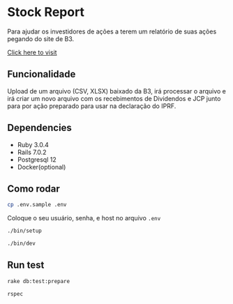 # Stock Report

Para ajudar os investidores de ações a terem um relatório de suas ações pegando do site de B3.

[Click here to visit](https://stock-report-app.herokuapp.com/)

## Funcionalidade

Upload de um arquivo (CSV, XLSX) baixado da B3,
irá processar o arquivo e irá criar um novo arquivo
com os recebimentos de Dividendos e JCP junto para por 
ação preparado para usar na declaração do IPRF.

## Dependencies

- Ruby 3.0.4
- Rails 7.0.2
- Postgresql 12
- Docker(optional)

## Como rodar

```bash
cp .env.sample .env
```

Coloque o seu usuário, senha, e host no arquivo `.env`

```bash
./bin/setup
```

```bash
./bin/dev
```

## Run test

```bash
rake db:test:prepare
```

```bash
rspec
```

